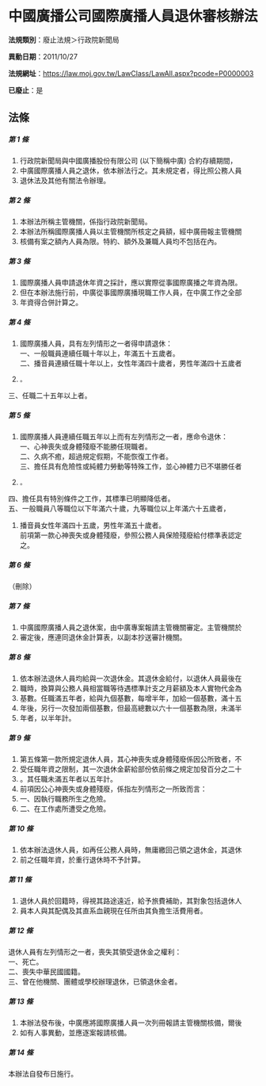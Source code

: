 # 中國廣播公司國際廣播人員退休審核辦法

**法規類別**：廢止法規＞行政院新聞局

**異動日期**：2011/10/27  

**法規網址**：https://law.moj.gov.tw/LawClass/LawAll.aspx?pcode=P0000003

**已廢止**：是



## 法條
##### 第 1 條
1. 行政院新聞局與中國廣播股份有限公司 (以下簡稱中廣) 合約存續期間，
1. 中廣國際廣播人員之退休，依本辦法行之。其未規定者，得比照公務人員
1. 退休法及其他有關法令辦理。

##### 第 2 條
1. 本辦法所稱主管機關，係指行政院新聞局。
1. 本辦法所稱國際廣播人員以主管機關所核定之員額，經中廣冊報主管機關
1. 核備有案之額內人員為限。特約、額外及兼職人員均不包括在內。

##### 第 3 條
1. 國際廣播人員申請退休年資之採計，應以實際從事國際廣播之年資為限。
1. 但在本辦法施行前，中廣從事國際廣播現職工作人員，在中廣工作之全部
1. 年資得合併計算之。

##### 第 4 條
1. 國際廣播人員，具有左列情形之一者得申請退休：  
一、一般職員連續任職十年以上，年滿五十五歲者。  
二、播音員連續任職十年以上，女性年滿四十歲者，男性年滿四十五歲者
1.     。  
三、任職二十五年以上者。

##### 第 5 條
1. 國際廣播人員連續任職五年以上而有左列情形之一者，應命令退休：  
一、心神喪失或身體殘廢不能勝任現職者。  
二、久病不癒，超過規定假期，不能恢復工作者。  
三、擔任具有危險性或純體力勞動等特殊工作，並心神體力已不堪勝任者
1.     。  
四、擔任具有特別條件之工作，其標準已明顯降低者。  
五、一般職員八等職位以下年滿六十歲，九等職位以上年滿六十五歲者，
1. 播音員女性年滿四十五歲，男性年滿五十歲者。  
前項第一款心神喪失或身體殘廢，參照公務人員保險殘廢給付標準表認定  
之。

##### 第 6 條
（刪除）

##### 第 7 條
1. 中廣國際廣播人員之退休案，由中廣專案報請主管機關審定。主管機關於
1. 審定後，應連同退休金計算表，以副本抄送審計機關。

##### 第 8 條
1. 依本辦法退休人員均給與一次退休金。其退休金給付，以退休人員最後在
1. 職時，換算與公務人員相當職等待遇標準計支之月薪額及本人實物代金為
1. 基數。任職滿五年者，給與九個基數，每增半年，加給一個基數，滿十五
1. 年後，另行一次發加兩個基數，但最高總數以六十一個基數為限，未滿半
1. 年者，以半年計。

##### 第 9 條
1. 第五條第一款所規定退休人員，其心神喪失或身體殘廢係因公所致者，不
1. 受任職年資之限制，其一次退休金薪給部份依前條之規定加發百分之二十
1. 。其任職未滿五年者以五年計。
1. 前項因公心神喪失或身體殘廢，係指左列情形之一所致而言：
1. 一、因執行職務所生之危險。
1. 二、在工作處所遭受之危險。

##### 第 10 條
1. 依本辦法退休人員，如再任公務人員時，無庸繳回己領之退休金，其退休
1. 前之任職年資，於重行退休時不予計算。

##### 第 11 條
1. 退休人員於回籍時，得視其路途遠近，給予旅費補助，其對象包括退休人
1. 員本人與其配偶及其直系血親現在任所由其負擔生活費用者。

##### 第 12 條
退休人員有左列情形之一者，喪失其領受退休金之權利：  
一、死亡。  
二、喪失中華民國國籍。  
三、曾在他機關、團體或學校辦理退休，已領退休金者。  

##### 第 13 條
1. 本辦法發布後，中廣應將國際廣播人員一次列冊報請主管機關核備，爾後
1. 如有人事異動，並應逐案報請核備。

##### 第 14 條
本辦法自發布日施行。


